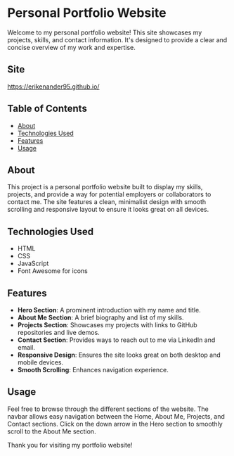 # Personal Portfolio Website

Welcome to my personal portfolio website! This site showcases my projects, skills, and contact information. It's designed to provide a clear and concise overview of my work and expertise.

## Site
https://erikenander95.github.io/

## Table of Contents
- [About](#about)
- [Technologies Used](#technologies-used)
- [Features](#features)
- [Usage](#usage)

## About
This project is a personal portfolio website built to display my skills, projects, and provide a way for potential employers or collaborators to contact me. The site features a clean, minimalist design with smooth scrolling and responsive layout to ensure it looks great on all devices.

## Technologies Used
- HTML
- CSS
- JavaScript
- Font Awesome for icons

## Features
- **Hero Section**: A prominent introduction with my name and title.
- **About Me Section**: A brief biography and list of my skills.
- **Projects Section**: Showcases my projects with links to GitHub repositories and live demos.
- **Contact Section**: Provides ways to reach out to me via LinkedIn and email.
- **Responsive Design**: Ensures the site looks great on both desktop and mobile devices.
- **Smooth Scrolling**: Enhances navigation experience.

## Usage
Feel free to browse through the different sections of the website. The navbar allows easy navigation between the Home, About Me, Projects, and Contact sections. Click on the down arrow in the Hero section to smoothly scroll to the About Me section.

Thank you for visiting my portfolio website!
